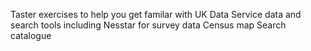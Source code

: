 Taster exercises to help you get familar with UK Data Service data and search tools including
Nesstar for survey data 
Census map 
Search catalogue
